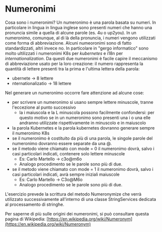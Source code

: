 # Numeronimi
Cosa sono i numeronimi?
Un numeronimo è una parola basata su numeri. In particolare in lingua in lingua inglese sono presenti numeri che hanno una pronuncia simile a quella di alcune parole (es. 4u o up2you).
In un numeronimo, comunque, al di là della pronuncia, i numeri vengono utilizzati come forma di abbreviazione.
Alcuni numeoronimi sono di fatto standardizzati, altri invece no. In particolare in "gergo informatico" sono molto ultilizzati i numeronimi K8s per *kubernetes* e i18n per *internationalization*.
Da questi due numeronimi è facile capire il meccanismo di abbreviazione usato per la loro creazione: il numero rappresenta la quantità di lettere presenti tra la prima e l'ultima lettera della parola:
- ubernete -> 8 lettere
- nternationalizatio -> 18 lettere

Nel generare un numeronimo occorre fare attenzione ad alcune cose:
- per scrivere un numeronimo si usano sempre lettere minuscole, tranne l'eccezione al punto successivo
  - la i maiuscola e la L minuscola possono facilmente confondersi: per questo motivo se in un numeronimo sono presenti una i o una elle andranno utilizzate rispettivamente in minuscolo e in maiuscolo
- la parola Kubernetes e la parola kubernetes dovranno generare sempre il numeronimo K8s
- se il numeronimo è costituito da più di una parola, le singole parole del numeronimo dovranno essere separate da una @.
- se il metodo viene chiamato con mode = 0 il numeronimo dovrà, salvo i casi particolari indicati, contenere solo lettere minuscole
  - Es: Carlo Martello -> c3o@m6o
  - Analogo procedimento se le parole sono più di due.
- se il metodo viene chiamato con mode = 1 il numeronimo dovrà, salvo i casi particolari indicati, avrà sempre iniziali maiuscole
  - Es: Carlo Martello -> C3o@M6o
  - Analogo procedimento se le parole sono più di due.

L'esercizio prevede la scrittura del metodo Numeronymize che verrà utilizzato successivamente all'interno di una classe StringServices dedicata al processamento di stringhe.

Per saperne di più sulle origini dei numeronimi, si può consultare questa pagina di Wikipedia: [https://en.wikipedia.org/wiki/Numeronym](https://en.wikipedia.org/wiki/Numeronym)

